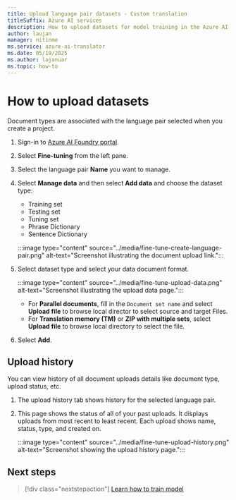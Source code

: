 ```yaml
---
title: Upload language pair datasets - Custom translation
titleSuffix: Azure AI services
description: How to upload datasets for model training in the Azure AI Custom translation.
author: laujan
manager: nitinme
ms.service: azure-ai-translator
ms.date: 05/19/2025
ms.author: lajanuar
ms.topic: how-to
---
```


# How to upload datasets

Document types are associated with the language pair selected when you create a project.

1. Sign-in to [Azure AI Foundry portal](https://ai.azure.com/). 

1. Select **Fine-tuning** from the left pane.

1. Select the language pair **Name** you want to manage.

1. Select **Manage data** and then select **Add data** and choose the dataset type:

    - Training set
    - Testing set
    - Tuning set
    - Phrase Dictionary
    - Sentence Dictionary

   :::image type="content" source="../media/fine-tune-create-language-pair.png" alt-text="Screenshot illustrating the document upload link.":::

1. Select dataset type and select your data document format.

   :::image type="content" source="../media/fine-tune-upload-data.png" alt-text="Screenshot illustrating the upload data page.":::

    - For **Parallel documents**, fill in the `Document set name` and select **Upload file** to browse local director to select source and target Files.
    - For **Translation memory (TM)** or **ZIP with multiple sets**, select **Upload file** to browse local directory to select the file.

1. Select **Add**.


## Upload history

You can view history of all document uploads details like document type, upload status, etc.

1. The upload history tab shows history for the selected language pair.

2. This page shows the status of all of your past uploads. It displays
    uploads from most recent to least recent. Each upload shows name, status, type, and created on.

   :::image type="content" source="../media/fine-tune-upload-history.png" alt-text="Screenshot showing the upload history page.":::

## Next steps

> [!div class="nextstepaction"]
> [Learn how to train model](train-model.md)